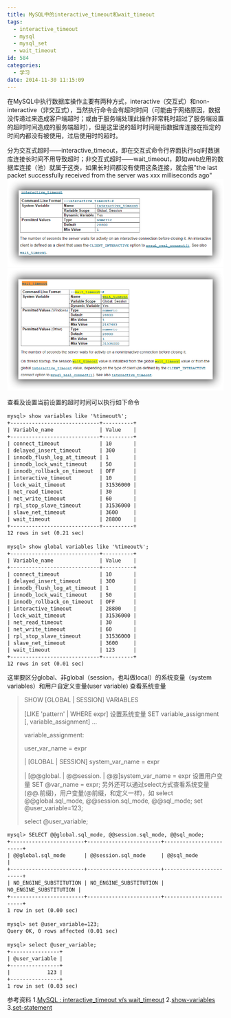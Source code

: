 ```yaml
---
title: MySQL中的interactive_timeout和wait_timeout
tags:
  - interactive_timeout
  - mysql
  - mysql_set
  - wait_timeout
id: 584
categories:
  - 学习
date: 2014-11-30 11:15:09
---
```


在MySQL中执行数据库操作主要有两种方式，interactive（交互式）和non-interactive（非交互式），当然执行命令会有超时时间（可能由于网络原因，数据没传递过来造成客户端超时；或由于服务端处理此操作非常耗时超过了服务端设置的超时时间造成的服务端超时），但是这里说的超时时间是指数据库连接在指定的时间内都没有被使用，过后使用时的超时。

<!--more-->

分为交互式超时——interactive_timeout，即在交互式命令行界面执行sql时数据库连接长时间不用导致超时；非交互式超时——wait_timeout，即如web应用的数据库连接（池）就属于这类，如果长时间都没有使用这条连接，就会报"the last packet successfully received from the server was xxx milliseconds ago"
[![mysql_sysvar_interactive_timeout](/resources/2014/11/mysql_sysvar_interactive_timeout.png)](/resources/2014/11/mysql_sysvar_interactive_timeout.png "http://dev.mysql.com/doc/refman/5.7/en/server-system-variables.html#sysvar_interactive_timeout")
[![mysql_sysvar_wait_timeout](/resources/2014/11/mysql_sysvar_wait_timeout.png)](/resources/2014/11/mysql_sysvar_wait_timeout.png "http://dev.mysql.com/doc/refman/5.7/en/server-system-variables.html#sysvar_wait_timeout")

查看及设置当前设置的超时时间可以执行如下命令

```shell
mysql> show variables like '%timeout%';
+-----------------------------+----------+
| Variable_name               | Value    |
+-----------------------------+----------+
| connect_timeout             | 10       |
| delayed_insert_timeout      | 300      |
| innodb_flush_log_at_timeout | 1        |
| innodb_lock_wait_timeout    | 50       |
| innodb_rollback_on_timeout  | OFF      |
| interactive_timeout         | 10       |
| lock_wait_timeout           | 31536000 |
| net_read_timeout            | 30       |
| net_write_timeout           | 60       |
| rpl_stop_slave_timeout      | 31536000 |
| slave_net_timeout           | 3600     |
| wait_timeout                | 28800    |
+-----------------------------+----------+
12 rows in set (0.21 sec)

mysql> show global variables like '%timeout%';
+-----------------------------+----------+
| Variable_name               | Value    |
+-----------------------------+----------+
| connect_timeout             | 10       |
| delayed_insert_timeout      | 300      |
| innodb_flush_log_at_timeout | 1        |
| innodb_lock_wait_timeout    | 50       |
| innodb_rollback_on_timeout  | OFF      |
| interactive_timeout         | 28800    |
| lock_wait_timeout           | 31536000 |
| net_read_timeout            | 30       |
| net_write_timeout           | 60       |
| rpl_stop_slave_timeout      | 31536000 |
| slave_net_timeout           | 3600     |
| wait_timeout                | 123      |
+-----------------------------+----------+
12 rows in set (0.01 sec)
```

这里要区分global、非global（session，也叫做local）的系统变量（system variables）和用户自定义变量(user variable)
查看系统变量
> SHOW [GLOBAL | SESSION] VARIABLES
> 
> [LIKE 'pattern' | WHERE expr]
设置系统变量
> SET variable_assignment [, variable_assignment] ...
> 
> 
> variable_assignment:
> 
> user_var_name = expr
> 
> | [GLOBAL | SESSION] system_var_name = expr
> 
> | [@@global. | @@session. | @@]system_var_name = expr
设置用户变量
> SET @var_name = expr;
另外还可以通过select方式查看系统变量(@@.前缀)，用户变量(@前缀，和定义一样)，如
> select @@global.sql_mode, @@session.sql_mode, @@sql_mode;
> set @user_variable=123;
> 
> select @user_variable;

```shell
mysql> SELECT @@global.sql_mode, @@session.sql_mode, @@sql_mode;
+------------------------+------------------------+------------------------+
| @@global.sql_mode      | @@session.sql_mode     | @@sql_mode             |
+------------------------+------------------------+------------------------+
| NO_ENGINE_SUBSTITUTION | NO_ENGINE_SUBSTITUTION | NO_ENGINE_SUBSTITUTION |
+------------------------+------------------------+------------------------+
1 row in set (0.00 sec)

mysql> set @user_variable=123;
Query OK, 0 rows affected (0.01 sec)

mysql> select @user_variable;
+----------------+
| @user_variable |
+----------------+
|            123 |
+----------------+
1 row in set (0.03 sec)
```

参考资料
1.[MySQL : interactive_timeout v/s wait_timeout](http://www.serveridol.com/2012/04/13/mysql-interactive_timeout-vs-wait_timeout/)
2.[show-variables](http://dev.mysql.com/doc/refman/5.7/en/show-variables.html)
3.[set-statement](http://dev.mysql.com/doc/refman/5.7/en/set-statement.html)